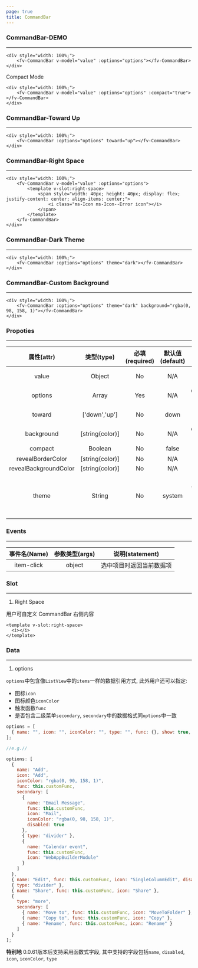 ```yaml
---
page: true
title: CommandBar
--- 
```

### CommandBar-DEMO
---

<script>
export default {
    data () {
        return {
            value: {},
            options: [
                { name: "Add", icon: "Add", iconColor: "rgba(0, 90, 158, 1)", func: this.customFunc, secondary: [
                    { name: "Email Message", func: this.customFunc, icon: "Mail", iconColor: "rgba(0, 98, 158, 1)", disabled: true },
                    { type: "divider" },
                    { name: "Calendar event", func: this.customFunc, icon: "WebAppBuilderModule" }
                ]},
                { name: "Edit", func: this.customFunc, icon: "Edit", disabled: true },
                { type: "divider" },
                { name: "Share", func: this.customFunc, icon: "Share" },
                { type: "more", secondary: [
                    { name: "Move to", func: this.customFunc, icon: "MoveToFolder"},
                    { name: "Copy to", func: this.customFunc, icon: "Copy"},
                    { name: "Rename", func: this.customFunc, icon: "Rename"}
                ]}
            ]
        }
    },
    methods: {
        customFunc () {
            console.log(1);
        }
    }
}
</script>

<div style="width: 100%;">
    
<ClientOnly>
<fv-CommandBar v-model="value" :options="options" style="z-index: 2;"></fv-CommandBar>
</ClientOnly>
</div>

```vue
<div style="width: 100%;">
    <fv-CommandBar v-model="value" :options="options"></fv-CommandBar>
</div>
```

Compact Mode
<div style="width: 100%;">
    
<ClientOnly>
<fv-CommandBar v-model="value" :options="options" :compact="true" style="z-index: 2;"></fv-CommandBar>
</ClientOnly>
</div>

```vue
<div style="width: 100%;">
    <fv-CommandBar v-model="value" :options="options" :compact="true"></fv-CommandBar>
</div>
```


### CommandBar-Toward Up

---

<div style="width: 100%;">
    
<ClientOnly>
<fv-CommandBar :options="options" toward="up" style="z-index: 2;"></fv-CommandBar>
</ClientOnly>
</div>

```vue
<div style="width: 100%;">
    <fv-CommandBar :options="options" toward="up"></fv-CommandBar>
</div>
```

### CommandBar-Right Space

---

<div style="width: 100%;">
    
<ClientOnly>
<fv-CommandBar v-model="value" :options="options" style="z-index: 2;">
    <template v-slot:right-space>
        <span style="width: 40px; height: 40px; display: flex; justify-content: center; align-items: center;">
            <i class="ms-Icon ms-Icon--Error icon"></i>
        </span>
    </template>
</fv-CommandBar>
</ClientOnly>
</div>

```vue
<div style="width: 100%;">
    <fv-CommandBar v-model="value" :options="options">
        <template v-slot:right-space>
            <span style="width: 40px; height: 40px; display: flex; justify-content: center; align-items: center;">
                <i class="ms-Icon ms-Icon--Error icon"></i>
            </span>
        </template>
    </fv-CommandBar>
</div>
```

### CommandBar-Dark Theme

---

<div style="width: 100%;">
    
<ClientOnly>
<fv-CommandBar :options="options" theme="dark" style="z-index: 2;"></fv-CommandBar>
</ClientOnly>
</div>

```vue
<div style="width: 100%;">
    <fv-CommandBar :options="options" theme="dark"></fv-CommandBar>
</div>
```

### CommandBar-Custom Background

---

<div style="width: 100%;">
    
<ClientOnly>
<fv-CommandBar :options="options" theme="dark" background="rgba(0, 98, 158, 1)" style="z-index: 2;"></fv-CommandBar>
</ClientOnly>
</div>

```vue
<div style="width: 100%;">
    <fv-CommandBar :options="options" theme="dark" background="rgba(0, 98, 158, 1)"></fv-CommandBar>
</div>
```

### Propoties

---

|      属性(attr)       |   类型(type)    | 必填(required) | 默认值(default) |                      说明(statement)                      |
|:---------------------:|:---------------:|:--------------:|:---------------:|:---------------------------------------------------------:|
|         value         |     Object      |       No       |       N/A       |                    绑定当前选中的对象                     |
|        options        |      Array      |      Yes       |       N/A       |                     CommandBar 数据源                     |
|        toward         |  ['down','up']  |       No       |      down       |                      下拉菜单的朝向                       |
|      background       | [string(color)] |       No       |       N/A       |                      CommandBar 背景                      |
|        compact        |     Boolean     |       No       |      false      |                         紧凑样式                          |
|   revealBorderColor   | [string(color)] |       No       |       N/A       |                                                           |
| revealBackgroundColor | [string(color)] |       No       |       N/A       |                                                           |
|         theme         |     String      |       No       |     system      | 主题样式, 包含`light`, `dark`, `system`, `custom`几种样式 |

### Events

---

| 事件名(Name) | 参数类型(args) |     说明(statement)      |
|:------------:|:--------------:|:------------------------:|
|  item-click  |     object     | 选中项目时返回当前数据项 |

### Slot

---

1. Right Space

用户可自定义 CommandBar 右侧内容

```vue
<template v-slot:right-space>
  <i></i>
</template>
```

### Data

---

1. options

`options`中包含像`ListView`中的`items`一样的数据引用方式, 此外用户还可以指定:

- 图标`icon`
- 图标颜色`iconColor`
- 触发函数`func`
- 是否包含二级菜单`secondary`, `secondary`中的数据格式同`options`中一致

```javascript
options = [
  { name: "", icon: "", iconColor: "", type: "", func: {}, show: true, secondary: [], disabled: false }
];

//e.g.//

options: [
  {
    name: "Add",
    icon: "Add",
    iconColor: "rgba(0, 90, 158, 1)",
    func: this.customFunc,
    secondary: [
      {
        name: "Email Message",
        func: this.customFunc,
        icon: "Mail",
        iconColor: "rgba(0, 98, 158, 1)",
        disabled: true
      },
      { type: "divider" },
      {
        name: "Calendar event",
        func: this.customFunc,
        icon: "WebAppBuilderModule"
      }
    ]
  },
  { name: "Edit", func: this.customFunc, icon: "SingleColumnEdit", disabled: true },
  { type: "divider" },
  { name: "Share", func: this.customFunc, icon: "Share" },
  {
    type: "more",
    secondary: [
      { name: "Move to", func: this.customFunc, icon: "MoveToFolder" },
      { name: "Copy to", func: this.customFunc, icon: "Copy" },
      { name: "Rename", func: this.customFunc, icon: "Rename" }
    ]
  }
];
```

**特别地** 0.0.61版本后支持采用函数式字段, 其中支持的字段包括`name`, `disabled`, `icon`, `iconColor`, `type`
